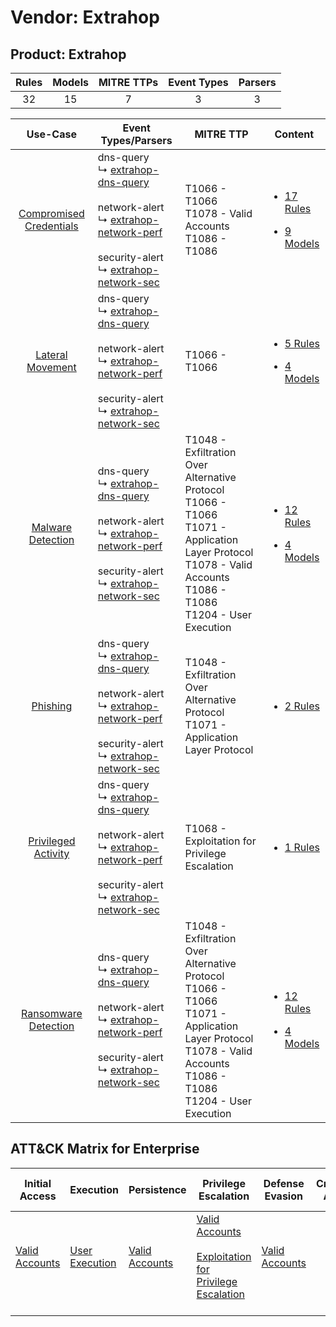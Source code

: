 Vendor: Extrahop
================
Product: Extrahop
-----------------
| Rules | Models | MITRE TTPs | Event Types | Parsers |
|:-----:|:------:|:----------:|:-----------:|:-------:|
|  32   |   15   |     7      |      3      |    3    |

|                                  Use-Case                                  | Event Types/Parsers                                                                                                                                                                                                                                                                           | MITRE TTP                                                                                                                                                                      | Content                                                                                                               |
|:--------------------------------------------------------------------------:| --------------------------------------------------------------------------------------------------------------------------------------------------------------------------------------------------------------------------------------------------------------------------------------------- | ------------------------------------------------------------------------------------------------------------------------------------------------------------------------------ | --------------------------------------------------------------------------------------------------------------------- |
| [Compromised Credentials](../../../UseCases/uc_compromised_credentials.md) |  dns-query<br> ↳ [extrahop-dns-query](Parsers/parserContent_extrahop-dns-query.md)<br><br> network-alert<br> ↳ [extrahop-network-perf](Parsers/parserContent_extrahop-network-perf.md)<br><br> security-alert<br> ↳ [extrahop-network-sec](Parsers/parserContent_extrahop-network-sec.md)<br> | T1066 - T1066<br>T1078 - Valid Accounts<br>T1086 - T1086<br>                                                                                                                   | [<ul><li>17 Rules</li></ul><ul><li>9 Models</li></ul>](Rules_Models/r_m_extrahop_extrahop_Compromised_Credentials.md) |
|        [Lateral Movement](../../../UseCases/uc_lateral_movement.md)        |  dns-query<br> ↳ [extrahop-dns-query](Parsers/parserContent_extrahop-dns-query.md)<br><br> network-alert<br> ↳ [extrahop-network-perf](Parsers/parserContent_extrahop-network-perf.md)<br><br> security-alert<br> ↳ [extrahop-network-sec](Parsers/parserContent_extrahop-network-sec.md)<br> | T1066 - T1066<br>                                                                                                                                                              | [<ul><li>5 Rules</li></ul><ul><li>4 Models</li></ul>](Rules_Models/r_m_extrahop_extrahop_Lateral_Movement.md)         |
|       [Malware Detection](../../../UseCases/uc_malware_detection.md)       |  dns-query<br> ↳ [extrahop-dns-query](Parsers/parserContent_extrahop-dns-query.md)<br><br> network-alert<br> ↳ [extrahop-network-perf](Parsers/parserContent_extrahop-network-perf.md)<br><br> security-alert<br> ↳ [extrahop-network-sec](Parsers/parserContent_extrahop-network-sec.md)<br> | T1048 - Exfiltration Over Alternative Protocol<br>T1066 - T1066<br>T1071 - Application Layer Protocol<br>T1078 - Valid Accounts<br>T1086 - T1086<br>T1204 - User Execution<br> | [<ul><li>12 Rules</li></ul><ul><li>4 Models</li></ul>](Rules_Models/r_m_extrahop_extrahop_Malware_Detection.md)       |
|                [Phishing](../../../UseCases/uc_phishing.md)                |  dns-query<br> ↳ [extrahop-dns-query](Parsers/parserContent_extrahop-dns-query.md)<br><br> network-alert<br> ↳ [extrahop-network-perf](Parsers/parserContent_extrahop-network-perf.md)<br><br> security-alert<br> ↳ [extrahop-network-sec](Parsers/parserContent_extrahop-network-sec.md)<br> | T1048 - Exfiltration Over Alternative Protocol<br>T1071 - Application Layer Protocol<br>                                                                                       | [<ul><li>2 Rules</li></ul>](Rules_Models/r_m_extrahop_extrahop_Phishing.md)                                           |
|     [Privileged Activity](../../../UseCases/uc_privileged_activity.md)     |  dns-query<br> ↳ [extrahop-dns-query](Parsers/parserContent_extrahop-dns-query.md)<br><br> network-alert<br> ↳ [extrahop-network-perf](Parsers/parserContent_extrahop-network-perf.md)<br><br> security-alert<br> ↳ [extrahop-network-sec](Parsers/parserContent_extrahop-network-sec.md)<br> | T1068 - Exploitation for Privilege Escalation<br>                                                                                                                              | [<ul><li>1 Rules</li></ul>](Rules_Models/r_m_extrahop_extrahop_Privileged_Activity.md)                                |
|    [Ransomware Detection](../../../UseCases/uc_ransomware_detection.md)    |  dns-query<br> ↳ [extrahop-dns-query](Parsers/parserContent_extrahop-dns-query.md)<br><br> network-alert<br> ↳ [extrahop-network-perf](Parsers/parserContent_extrahop-network-perf.md)<br><br> security-alert<br> ↳ [extrahop-network-sec](Parsers/parserContent_extrahop-network-sec.md)<br> | T1048 - Exfiltration Over Alternative Protocol<br>T1066 - T1066<br>T1071 - Application Layer Protocol<br>T1078 - Valid Accounts<br>T1086 - T1086<br>T1204 - User Execution<br> | [<ul><li>12 Rules</li></ul><ul><li>4 Models</li></ul>](Rules_Models/r_m_extrahop_extrahop_Ransomware_Detection.md)    |

ATT&CK Matrix for Enterprise
----------------------------
| Initial Access                                                      | Execution                                                           | Persistence                                                         | Privilege Escalation                                                                                                                                          | Defense Evasion                                                     | Credential Access | Discovery | Lateral Movement | Collection | Command and Control                                                             | Exfiltration                                                                                | Impact |
| ------------------------------------------------------------------- | ------------------------------------------------------------------- | ------------------------------------------------------------------- | ------------------------------------------------------------------------------------------------------------------------------------------------------------- | ------------------------------------------------------------------- | ----------------- | --------- | ---------------- | ---------- | ------------------------------------------------------------------------------- | ------------------------------------------------------------------------------------------- | ------ |
| [Valid Accounts](https://attack.mitre.org/techniques/T1078)<br><br> | [User Execution](https://attack.mitre.org/techniques/T1204)<br><br> | [Valid Accounts](https://attack.mitre.org/techniques/T1078)<br><br> | [Valid Accounts](https://attack.mitre.org/techniques/T1078)<br><br>[Exploitation for Privilege Escalation](https://attack.mitre.org/techniques/T1068)<br><br> | [Valid Accounts](https://attack.mitre.org/techniques/T1078)<br><br> |                   |           |                  |            | [Application Layer Protocol](https://attack.mitre.org/techniques/T1071)<br><br> | [Exfiltration Over Alternative Protocol](https://attack.mitre.org/techniques/T1048)<br><br> |        |